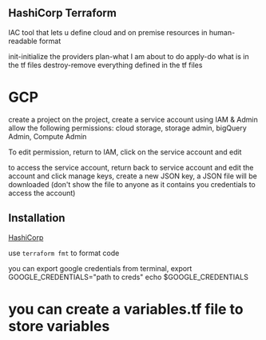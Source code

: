 ## HashiCorp Terraform
IAC tool that lets u define cloud and on premise resources in human-readable format

init-initialize the providers
plan-what I am about to do
apply-do what is in the tf files
destroy-remove everything defined in the tf files

# GCP
create a project
on the project, create a service account using IAM & Admin
allow the following permissions: cloud storage, storage admin, bigQuery Admin, Compute Admin

To edit permission, return to IAM, click on the service account and edit

to access the service account, return back to service account and edit the account and click manage keys,
create a new JSON key, a JSON file will be downloaded (don't show the file to anyone as it contains you credentials to access the account)


## Installation
[HashiCorp](https://developer.hashicorp.com/terraform/install)

use `terraform fmt` to format code

you can export google credentials from terminal, 
export GOOGLE_CREDENTIALS="path to creds"
echo $GOOGLE_CREDENTIALS


# you can create a variables.tf file to store variables